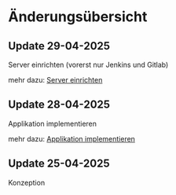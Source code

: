 # Änderungsübersicht

## Update 29-04-2025
Server einrichten (vorerst nur Jenkins und Gitlab)

mehr dazu: [Server einrichten](02_server_construction.md)

## Update 28-04-2025
Applikation implementieren

mehr dazu: [Applikation implementieren](01_implement_application.md)

## Update 25-04-2025
Konzeption